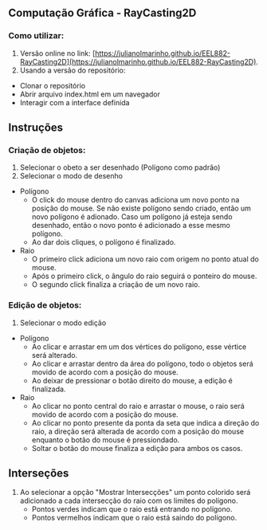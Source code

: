 Computação Gráfica - RayCasting2D
---

### Como utilizar:
1. Versão online no link: [https://julianolmarinho.github.io/EEL882-RayCasting2D](https://julianolmarinho.github.io/EEL882-RayCasting2D).
2. Usando a versão do repositório: 
- Clonar o repositório
- Abrir arquivo index.html em um navegador
- Interagir com a interface definida

## Instruções
### Criação de objetos: 

1. Selecionar o obeto a ser desenhado (Polígono como padrão) 
2. Selecionar o modo de desenho
* Polígono
    * O click do mouse dentro do canvas adiciona um novo ponto na posição do mouse. 
    Se não existe polígono sendo criado, então um novo polígono é adionado.
    Caso um polígono já esteja sendo desenhado, então o novo ponto é adicionado a esse mesmo polígono. 
    * Ao dar dois cliques, o polígono é finalizado.
* Raio
    * O primeiro click adiciona um novo raio com origem no ponto atual do mouse.
    * Após o primeiro click, o ângulo do raio seguirá o ponteiro do mouse.
    * O segundo click finaliza a criação de um novo raio.

### Edição de objetos:
1. Selecionar o modo edição
* Polígono
    * Ao clicar e arrastar em um dos vértices do polígono, esse vértice será alterado. 
    * Ao clicar e arrastar dentro da área do polígono, todo o objetos será movido de acordo com a posição do mouse.
    * Ao deixar de pressionar o botão direito do mouse, a edição é finalizada.
* Raio
    * Ao clicar no ponto central do raio e arrastar o mouse, o raio será movido de acordo com a posição do mouse.  
    * Ao clicar no ponto presente da ponta da seta que indica a direção do raio, a direção será alterada de acordo com a posição do mouse enquanto o botão do mouse é pressiondado.
    * Soltar o botão do mouse finaliza a edição para ambos os casos.
## Interseções
1. Ao selecionar a opção "Mostrar Intersecções" um ponto colorido será adicionado a cada intersecção do raio com os limites do polígono.
    * Pontos verdes indicam que o raio está entrando no polígono.
    * Pontos vermelhos indicam que o raio está saindo do polígono.
